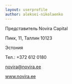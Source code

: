 ```yaml
---
layout: userprofile
author: aleksei-nikolaenko
---
```

Представитель Novira Capital

Пикк, 11, Таллин 10123

Эстония

Тел.: +372 612 0180

novira@novira.ee

www.novira.ee

